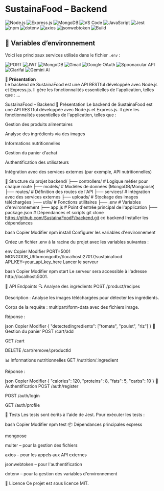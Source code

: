 

# SustainaFood – Backend

![Node.js](https://img.shields.io/badge/Node.js-339933?style=for-the-badge&logo=nodedotjs&logoColor=white)
![Express.js](https://img.shields.io/badge/Express.js-000000?style=for-the-badge&logo=express&logoColor=white)
![MongoDB](https://img.shields.io/badge/MongoDB-4EA94B?style=for-the-badge&logo=mongodb&logoColor=white)
![VS Code](https://img.shields.io/badge/VS--Code-007ACC?style=for-the-badge&logo=visual-studio-code&logoColor=white)
![JavaScript](https://img.shields.io/badge/JavaScript-F7DF1E?style=for-the-badge&logo=javascript&logoColor=black)
![Jest](https://img.shields.io/badge/Jest-C21325?style=for-the-badge&logo=jest&logoColor=white)
![npm](https://img.shields.io/badge/npm-CB3837?style=for-the-badge&logo=npm&logoColor=white)
![dotenv](https://img.shields.io/badge/dotenv-000000?style=for-the-badge&logo=github&logoColor=white)
![axios](https://img.shields.io/badge/axios-5A29E4?style=for-the-badge&logo=axios&logoColor=white)
![jsonwebtoken](https://img.shields.io/badge/jsonwebtoken-black?style=for-the-badge&logo=jsonwebtokens&logoColor=white)
![Build](https://img.shields.io/github/actions/workflow/status/SustainaFoodF/backend/ci.yml?branch=main&style=for-the-badge)
## 🔐 Variables d’environnement

Voici les principaux services utilisés dans le fichier `.env` :

![PORT](https://img.shields.io/badge/Port-5001-blue?style=for-the-badge)
![JWT](https://img.shields.io/badge/JWT-Secret-black?style=for-the-badge&logo=jsonwebtokens)
![MongoDB](https://img.shields.io/badge/MongoDB-Database-4EA94B?style=for-the-badge&logo=mongodb&logoColor=white)
![Gmail](https://img.shields.io/badge/Gmail-Auth-red?style=for-the-badge&logo=gmail&logoColor=white)
![Google OAuth](https://img.shields.io/badge/Google-OAuth2-4285F4?style=for-the-badge&logo=google&logoColor=white)
![Spoonacular API](https://img.shields.io/badge/Spoonacular-API-green?style=for-the-badge)
![Clarifai](https://img.shields.io/badge/Clarifai-Image_API-blueviolet?style=for-the-badge)
![Gemini AI](https://img.shields.io/badge/Gemini-AI_API-4285F4?style=for-the-badge&logo=google)


🌿 **Présentation**  
Le backend de SustainaFood est une API RESTful développée avec Node.js et Express.js. Il gère les fonctionnalités essentielles de l'application, telles que :
...







SustainaFood – Backend
🌿 Présentation
Le backend de SustainaFood est une API RESTful développée avec Node.js et Express.js. Il gère les fonctionnalités essentielles de l'application, telles que :

Gestion des produits alimentaires

Analyse des ingrédients via des images

Informations nutritionnelles

Gestion du panier d'achat

Authentification des utilisateurs

Intégration avec des services externes (par exemple, API nutritionnelles)

📁 Structure du projet 
backend/
├── controllers/       # Logique métier pour chaque route
├── models/            # Modèles de données (MongoDB/Mongoose)
├── routes/            # Définition des routes de l'API
├── services/          # Intégration avec des services externes
├── uploads/           # Stockage des images téléchargées
├── utils/             # Fonctions utilitaires
├── .env               # Variables d'environnement
├── app.js             # Point d'entrée principal de l'application
├── package.json       # Dépendances et scripts
git clone https://github.com/SustainaFoodF/backend.git
cd backend
Installer les dépendances

bash
Copier
Modifier
npm install
Configurer les variables d'environnement

Créez un fichier .env à la racine du projet avec les variables suivantes :

env
Copier
Modifier
PORT=5001
MONGODB_URI=mongodb://localhost:27017/sustainafood
API_KEY=your_api_key_here
Lancer le serveur

bash
Copier
Modifier
npm start
Le serveur sera accessible à l'adresse http://localhost:5001.

🧪 API Endpoints
🔍 Analyse des ingrédients
POST /product/recipes

Description : Analyse les images téléchargées pour détecter les ingrédients.

Corps de la requête : multipart/form-data avec des fichiers image.

Réponse :

json
Copier
Modifier
{
  "detectedIngredients": ["tomate", "poulet", "riz"]
}
🛒 Gestion du panier
POST /cart/add

GET /cart

DELETE /cart/remove/:productId

📊 Informations nutritionnelles
GET /nutrition/:ingredient

Réponse :

json
Copier
Modifier
{
  "calories": 120,
  "proteins": 8,
  "fats": 5,
  "carbs": 10
}
🔐 Authentification
POST /auth/register

POST /auth/login

GET /auth/profile

🧪 Tests
Les tests sont écrits à l'aide de Jest. Pour exécuter les tests :

bash
Copier
Modifier
npm test
📦 Dépendances principales
express

mongoose

multer – pour la gestion des fichiers

axios – pour les appels aux API externes

jsonwebtoken – pour l'authentification

dotenv – pour la gestion des variables d'environnement

📄 Licence
Ce projet est sous licence MIT.
